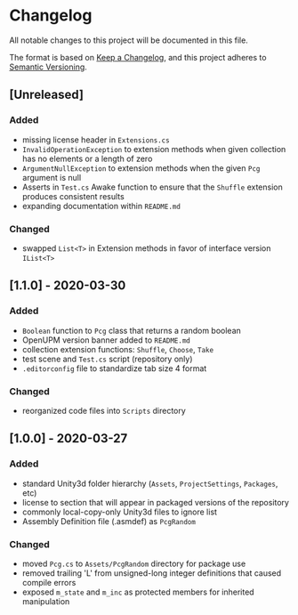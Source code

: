 # Changelog
All notable changes to this project will be documented in this file.

The format is based on [Keep a Changelog](https://keepachangelog.com/en/1.0.0/),
and this project adheres to [Semantic Versioning](https://semver.org/spec/v2.0.0.html).

## [Unreleased]
### Added
- missing license header in `Extensions.cs`
- `InvalidOperationException` to extension methods when given collection has no elements or a length of zero
- `ArgumentNullException` to extension methods when the given `Pcg` argument is null
- Asserts in `Test.cs` Awake function to ensure that the `Shuffle` extension produces consistent results
- expanding documentation within `README.md`

### Changed
- swapped `List<T>` in Extension methods in favor of interface version `IList<T>`

## [1.1.0] - 2020-03-30
### Added
- `Boolean` function to `Pcg` class that returns a random boolean
- OpenUPM version banner added to `README.md` 
- collection extension functions: `Shuffle`, `Choose`, `Take`
- test scene and `Test.cs` script (repository only)
- `.editorconfig` file to standardize tab size 4 format

### Changed
- reorganized code files into `Scripts` directory

## [1.0.0] - 2020-03-27
### Added
- standard Unity3d folder hierarchy (`Assets`, `ProjectSettings`, `Packages`, etc)
- license to section that will appear in packaged versions of the repository
- commonly local-copy-only Unity3d files to ignore list
- Assembly Definition file (.asmdef) as `PcgRandom`

### Changed
- moved `Pcg.cs` to `Assets/PcgRandom` directory for package use
- removed trailing 'L' from unsigned-long integer definitions that caused compile errors
- exposed `m_state` and `m_inc` as protected members for inherited manipulation